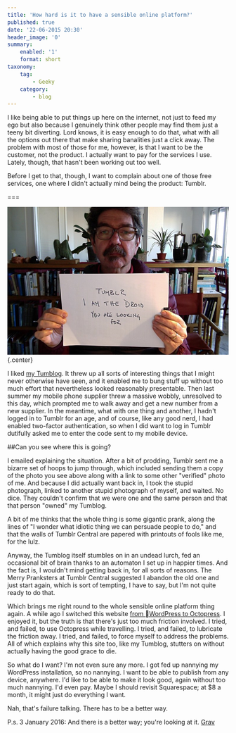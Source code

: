 ```yaml
---
title: 'How hard is it to have a sensible online platform?'
published: true
date: '22-06-2015 20:30'
header_image: '0'
summary:
    enabled: '1'
    format: short
taxonomy:
    tag:
        - Geeky
    category:
        - blog
---
```


I like being able to put things up here on the internet, not just to feed my ego but also because I genuinely think other people may find them just a teeny bit diverting. Lord knows, it is easy enough to do that, what with all the options out there that make sharing banalities just a click away. The problem with most of those for me, however, is that I want to be the customer, not the product. I actually want to pay for the services I use. Lately, though, that hasn't been working out too well.

Before I get to that, though, I want to complain about one of those free services, one where I didn't actually mind being the product: Tumblr.

===

![](tumblr-photo.jpg) {.center} 

I liked [my Tumblog](http://loafman.tumblr.com/). It threw up all sorts of interesting things that I might never otherwise have seen, and it enabled me to bung stuff up without too much effort that nevertheless looked reasonably presentable. Then last summer my mobile phone supplier threw a massive wobbly, unresolved to this day, which prompted me to walk away and get a new number from a new supplier. In the meantime, what with one thing and another, I hadn't logged in to Tumblr for an age, and of course, like any good nerd, I had enabled two-factor authentication, so when I did want to log in Tumblr dutifully asked me to enter the code sent to my mobile device.

##Can you see where this is going?

I emailed explaining the situation. After a bit of prodding, Tumblr sent me a bizarre set of hoops to jump through, which included sending them a copy of the photo you see above along with a link to some other "verified" photo of me. And because I did actually want back in, I took the stupid photograph, linked to another stupid photograph of myself, and waited. No dice. They couldn't confirm that we were one and the same person and that that person "owned" my Tumblog. 

A bit of me thinks that the whole thing is some gigantic prank, along the lines of "I wonder what idiotic thing we can persuade people to do," and that the walls of Tumblr Central are papered with printouts of fools like me, for the lulz.

Anyway, the Tumblog itself stumbles on in an undead lurch, fed an occasional bit of brain thanks to an automaton I set up in happier times. And the fact is, I wouldn't mind getting back in, for all sorts of reasons. The Merry Pranksters at Tumblr Central suggested I abandon the old one and just start again, which is sort of tempting, I have to say, but I'm not quite ready to do that.

Which brings me right round to the whole sensible online platform thing again. A while ago I switched this website [from WordPress to Octopress](https://www.jeremycherfas.net/blog/im-a-baker-not-a-fryer). I enjoyed it, but the truth is that there's just too much friction involved. I tried, and failed, to use Octopress while travelling. I tried, and failed, to lubricate the friction away. I tried, and failed, to force myself to address the problems. All of which explains why this site too, like my Tumblog, stutters on without actually having the good grace to die.

So what do I want? I'm not even sure any more. I got fed up nannying my WordPress installation, so no nannying. I want to be able to publish from any device, anywhere. I'd like to be able to make it look good, again without too much nannying. I'd even pay. Maybe I should revisit Squarespace; at $8 a month, it might just do everything I want.

Nah, that's failure talking. There has to be a better way.

P.s. 3 January 2016: And there is a better way; you're looking at it. [Grav](http://getgrav.org)
